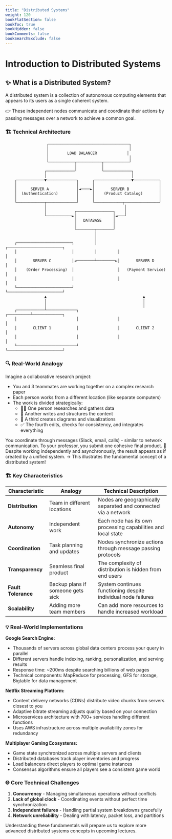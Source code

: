 ```yaml
---
title: "Distributed Systems"    
weight: 120
bookFlatSection: false
bookToc: true
bookHidden: false
bookComments: false   
bookSearchExclude: false
---
```

# Introduction to Distributed Systems

## ✨ What is a Distributed System?

A distributed system is a collection of autonomous computing elements that appears to its users as a single coherent system.

👉 These independent nodes communicate and coordinate their actions by passing messages over a network to achieve a common goal.

### 🏗️ Technical Architecture

```
                  ┌───────────────────────────────────┐
                  │                                   │
                  │        LOAD BALANCER             │
                  │                                   │
                  └───────────┬───────────┬───────────┘
                              │           │
                 ┌────────────┘           └────────────┐
                 │                                     │
    ┌────────────▼─────────────┐      ┌────────────────▼───────────┐
    │                          │      │                            │
    │      SERVER A            │◄────►│       SERVER B             │
    │  (Authentication)        │      │    (Product Catalog)       │
    │                          │      │                            │
    └────────────┬─────────────┘      └────────────┬───────────────┘
                 │                                  │
                 │            ┌────────────────┐    │
                 └───────────►│                │◄───┘
                              │   DATABASE     │
                              │                │
                              └────────┬───────┘
                                       │
                                       │
    ┌────────────────────────┐         │         ┌────────────────────────┐
    │                        │         │         │                        │
    │       SERVER C         │◄────────┴────────►│       SERVER D         │
    │    (Order Processing)  │                   │   (Payment Service)    │
    │                        │                   │                        │
    └────────────────────────┘                   └────────────────────────┘
                 ▲                                          ▲
                 │                                          │
                 │                                          │
    ┌────────────┴─────────────┐                 ┌──────────┴─────────────┐
    │                          │                 │                        │
    │       CLIENT 1           │                 │       CLIENT 2         │
    │                          │                 │                        │
    └──────────────────────────┘                 └────────────────────────┘
```

### 🔍 Real-World Analogy

Imagine a collaborative research project:
- You and 3 teammates are working together on a complex research paper
- Each person works from a different location (like separate computers)
- The work is divided strategically:
  - 👨‍💻 One person researches and gathers data
  - 📝 Another writes and structures the content
  - 🎨 A third creates diagrams and visualizations
  - ✅ The fourth edits, checks for consistency, and integrates everything

You coordinate through messages (Slack, email, calls) - similar to network communication.
To your professor, you submit one cohesive final product.
🔵 Despite working independently and asynchronously, the result appears as if created by a unified system.
→ This illustrates the fundamental concept of a distributed system!

### 🏗️ Key Characteristics

| Characteristic | Analogy | Technical Description |
|----------------|---------|----------------------|
| **Distribution** | Team in different locations | Nodes are geographically separated and connected via a network |
| **Autonomy** | Independent work | Each node has its own processing capabilities and local state |
| **Coordination** | Task planning and updates | Nodes synchronize actions through message passing protocols |
| **Transparency** | Seamless final product | The complexity of distribution is hidden from end users |
| **Fault Tolerance** | Backup plans if someone gets sick | System continues functioning despite individual node failures |
| **Scalability** | Adding more team members | Can add more resources to handle increased workload |

### 💡 Real-World Implementations

**Google Search Engine:**
- Thousands of servers across global data centers process your query in parallel
- Different servers handle indexing, ranking, personalization, and serving results
- Response time: ~200ms despite searching billions of web pages
- Technical components: MapReduce for processing, GFS for storage, Bigtable for data management

**Netflix Streaming Platform:**
- Content delivery networks (CDNs) distribute video chunks from servers closest to you
- Adaptive bitrate streaming adjusts quality based on your connection
- Microservices architecture with 700+ services handling different functions
- Uses AWS infrastructure across multiple availability zones for redundancy

**Multiplayer Gaming Ecosystems:**
- Game state synchronized across multiple servers and clients
- Distributed databases track player inventories and progress
- Load balancers direct players to optimal game instances
- Consensus algorithms ensure all players see a consistent game world

### 🌐 Core Technical Challenges

1. **Concurrency** - Managing simultaneous operations without conflicts
2. **Lack of global clock** - Coordinating events without perfect time synchronization
3. **Independent failures** - Handling partial system breakdowns gracefully
4. **Network unreliability** - Dealing with latency, packet loss, and partitions

Understanding these fundamentals will prepare us to explore more advanced distributed systems concepts in upcoming lectures.